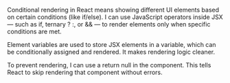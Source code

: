 Conditional rendering in React means showing different UI elements based on certain conditions (like if/else). I can use JavaScript operators inside JSX — such as if, ternary ? :, or && — to render elements only when specific conditions are met.

Element variables are used to store JSX elements in a variable, which can be conditionally assigned and rendered. It makes rendering logic cleaner.

To prevent rendering, I can use a return null in the component. This tells React to skip rendering that component without errors.
